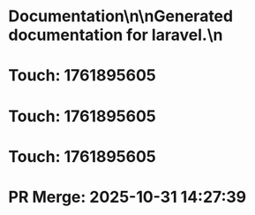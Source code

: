 # Documentation\n\nGenerated documentation for laravel.\n

# Touch: 1761895605

# Touch: 1761895605

# Touch: 1761895605

# PR Merge: 2025-10-31 14:27:39

